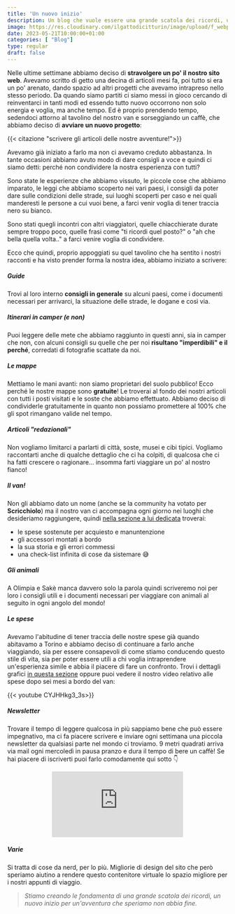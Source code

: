 ```yaml
---
title: 'Un nuovo inizio'
description: Un blog che vuole essere una grande scatola dei ricordi, un nuovo inizio per un'avventura che speriamo non abbia fine. 
image: https://res.cloudinary.com/ilgattodicitturin/image/upload/f_webp,q_auto:good,w_800,c_scale,dpr_auto/v1684678075/Copia_di_Aggiungi_un_intestazione_1_xokzp6.jpg
date: 2023-05-21T10:00:00+01:00
categories: [ "Blog"]
type: regular
draft: false
---
```


Nelle ultime settimane abbiamo deciso di **stravolgere un po' il nostro sito web**.
Avevamo scritto di getto una decina di articoli mesi fa, poi tutto si era un po' arenato, dando spazio ad altri progetti che avevamo intrapreso nello stesso periodo.
Da quando siamo partiti ci siamo messi in gioco cercando di reinventarci in tanti modi ed essendo tutto nuovo occorrono non solo energia e voglia, ma anche tempo.
Ed è proprio prendendo tempo, sedendoci attorno al tavolino del nostro van e sorseggiando un caffè, che abbiamo deciso di **avviare un nuovo progetto**: 

{{< citazione "scrivere gli articoli delle nostre avventure!">}}

Avevamo già iniziato a farlo ma non ci avevamo creduto abbastanza. In tante occasioni abbiamo avuto modo di dare consigli a voce e quindi ci siamo detti: perché non condividere la nostra esperienza con tutti?

Sono state le esperienze che abbiamo vissuto, le piccole cose che abbiamo imparato, le leggi che abbiamo scoperto nei vari paesi, i consigli da poter dare sulle condizioni delle strade, sui luoghi scoperti per caso e nei quali manderesti le persone a cui vuoi bene, a farci venir voglia di tener traccia nero su bianco.

Sono stati quegli incontri con altri viaggiatori, quelle chiacchierate durate sempre troppo poco, quelle frasi come "ti ricordi quel posto?" o "ah che bella quella volta.." a farci venire voglia di condividere.

Ecco che quindi, proprio appoggiati su quel tavolino che ha sentito i nostri racconti e ha visto prender forma la nostra idea, abbiamo iniziato a scrivere:

##### Guide
Trovi al loro interno **consigli in generale** su alcuni paesi, come i documenti necessari per arrivarci, la situazione delle strade, le dogane e così via. 

##### Itinerari in camper (e non)
Puoi leggere delle mete che abbiamo raggiunto in questi anni, sia in camper che non, con alcuni consigli su quelle che per noi **risultano "imperdibili" e il perché**, corredati di fotografie scattate da noi. 

##### Le mappe 
Mettiamo le mani avanti: non siamo proprietari del suolo pubblico! Ecco perché le nostre mappe sono **gratuite**! 
Le troverai al fondo dei nostri articoli con tutti i posti visitati e le soste che abbiamo effettuato. Abbiamo deciso di condividerle gratuitamente in quanto non possiamo promettere al 100% che gli spot rimangano valide nel tempo.

##### Articoli "redazionali"
Non vogliamo limitarci a parlarti di città, soste, musei e cibi tipici. Vogliamo raccontarti anche di qualche dettaglio che ci ha colpiti, di qualcosa che ci ha fatti crescere o ragionare... insomma farti viaggiare un po' al nostro fianco!

##### Il van!
Non gli abbiamo dato un nome (anche se la community ha votato per **Scricchiolo**) ma il nostro van ci accompagna ogni giorno nei luoghi che desideriamo raggiungere, quindi [nella sezione a lui dedicata](/van/) troverai:
- le spese sostenute per acquiesto e manuntenzione
- gli accessori montati a bordo
- la sua storia e gli errori commessi
- una check-list infinita di cose da sistemare 😅

##### Gli animali 
A Olimpia e Sakè manca davvero solo la parola quindi scriveremo noi per loro i consigli utili e i documenti necessari per viaggiare con animali al seguito in ogni angolo del mondo!

##### Le spese
Avevamo l'abitudine di tener traccia delle nostre spese già quando abitavamo a Torino e abbiamo deciso di continuare a farlo anche viaggiando, sia per essere consapevoli di come stiamo conducendo questo stile di vita, sia per poter essere utili a chi voglia intraprendere un'esperienza simile e abbia il piacere di fare un confronto.
Trovi i dettagli grafici [in questa sezione](/expanses/) oppure puoi vedere il nostro video relativo alle spese dopo sei mesi a bordo del van:

{{< youtube CYJHHkg3_3s>}}

##### Newsletter
Trovare il tempo di leggere qualcosa in più sappiamo bene che può essere impegnativo, ma ci fa piacere scrivere e inviare ogni settimana una piccola newsletter da qualsiasi parte nel mondo ci troviamo.
9 metri quadrati arriva via mail ogni mercoledì in pausa pranzo e dura il tempo di bere un caffè!
Se hai piacere di iscriverti puoi farlo comodamente qui sotto 👇

<div style="text-align: center;"><iframe title="newsletter" src="https://vandipety.substack.com/embed" height="150" style=" background:white;" frameborder="0" scrolling="no" class="ow g-3 mb-3"></iframe></div>

##### Varie
Si tratta di cose da nerd, per lo più. Migliorie di design del sito che però speriamo aiutino a rendere questo contenitore virtuale lo spazio migliore per i nostri appunti di viaggio. 

> _Stiamo creando le fondamenta di una grande scatola dei ricordi, un nuovo inizio per un'avventura che speriamo non abbia fine._